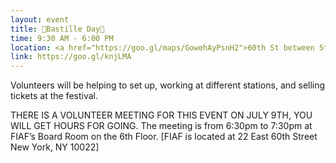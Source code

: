 ```yaml
---
layout: event
title: 🎉Bastille Day🎉 
time: 9:30 AM - 6:00 PM
location: <a href="https://goo.gl/maps/GowehAyPsnH2">60th St between 5th Ave & Lexington Ave</a>, Manhattan
link: https://goo.gl/knjLMA
---
```

Volunteers will be helping to set up, working at different stations, and selling tickets at the festival.

THERE IS A VOLUNTEER MEETING FOR THIS EVENT ON JULY 9TH, YOU WILL GET HOURS FOR GOING. The meeting is from 6:30pm to 7:30pm at FIAF’s Board Room on the 6th Floor. [FIAF is located at 22 East 60th Street New York, NY 10022]
